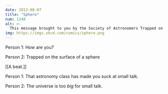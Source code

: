 ```yaml
---
date: 2013-08-07
title: "Sphere"
num: 1248
alt: >-
  This message brought to you by the Society of Astronomers Trapped on the Surface of a Sphere.
img: https://imgs.xkcd.com/comics/sphere.png
---
```

Person 1: How are you?

Person 2: Trapped on the surface of a sphere

[[A beat.]]

Person 1: That astronomy class has made you suck at small talk.

Person 2: The universe is too *big* for small talk.

